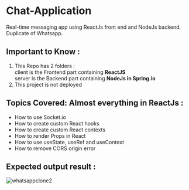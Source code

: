 # Chat-Application
Real-time messaging app using ReactJs front end and NodeJs backend. Duplicate of Whatsapp.


## Important to Know :
1. This Repo has 2 folders : <br/>
    client is the Frontend part containing **ReactJS** <br/>
    server is the Backend part containing **NodeJs in Spring.io** <br/>
2. This project is not deployed
 
 ## Topics Covered: Almost everything in ReactJs :
- How to use Socket.io
- How to create custom React hooks
- How to create custom React contexts
- How to render Props in React
- How to use useState, useRef and useContext
- How to remove CORS origin error


## Expected output result :

![whatsappclone2](https://user-images.githubusercontent.com/45993797/131705410-e12171d7-7534-4760-9508-a19933670927.jpg)


